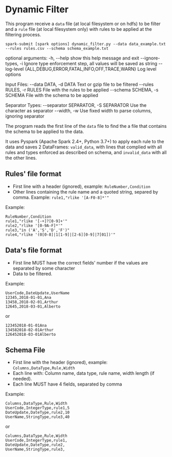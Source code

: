 # Dynamic Filter
This program receive a `data` file (at local filesystem or on hdfs) to be filter and a `rule` file (at local filesystem only) with rules to be applied at the filtering process.

`spark-submit [spark options] dynamic_filter.py --data data_example.txt --rules rules.csv --schema schema_example.txt`

optional arguments:
    -h, --help                                                  show this help message and exit
    --ignore-types, -i                                          Ignore type enforcement step, all values will be saved as string
    --log-level {ALL,DEBUG,ERROR,FATAL,INFO,OFF,TRACE,WARN}     Log level options

Input Files:
    --data DATA, -d DATA                                        Text or gzip file to be filtered
    --rules RULES, -r RULES                                     File with the rules to be applied
    --schema SCHEMA, -s SCHEMA                                  File with the schema to be applied

Separator Types:
    --separator SEPARATOR, -S SEPARATOR                         Use the character as separator
    --width, -w                                                 Use fixed width to parse columns, ignoring separator


The program reads the first line of the `data` file to find the a file that contains the schema to be applied to the data.

It uses Pyspark (Apache Spark 2.4+, Python 3.7+) to apply each rule to the data and saves 2 DataFrames: `valid_data`, with lines that complied with all rules and types enforced as described on schema, and `invalid_data` with all the other lines.

## Rules' file format
- First line with a header (ignored), example: `RuleNumber,Condition`
- Other lines containing the rule name and a quoted string, separed by comma. Example: `rule1,"rlike '[A-F0-8]*'"`

Example:
```
RuleNumber,Condition
rule1,"rlike '[-+]?[0-9]+'"
rule2,"rlike '[0-9A-F]*'"
rule3,"in ('A','S','D','F')"
rule4,"rlike '(0[0-8]|1[1-9]|[2-6][0-9]|7[01])'"
```

## Data's file format
- First line MUST have the correct fields' number if the values are separated by some character
- Data to be filtered.

Example:
```
UserCode,DateUpdate,UserName
12345,2018-01-01,Ana
13458,2018-02-01,Arthur
12645,2018-03-01,Alberto
```

or

```
123452018-01-01Ana
134582018-02-01Arthur
126452018-03-01Alberto
```

## Schema File
- First line with the header (ignored), example: `Columns,DataType,Rule,Width`
- Each line with: Column name, data type, rule name, width length (if needed).
- Each line MUST have 4 fields, separated by comma

Example:
```
Columns,DataType,Rule,Width
UserCode,IntegerType,rule1,5
DateUpdate,DateType,rule2,10
UserName,StringType,rule3,40
```

or

```
Columns,DataType,Rule,Width
UserCode,IntegerType,rule1,
DateUpdate,DateType,rule2,
UserName,StringType,rule3,
```